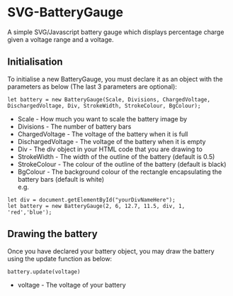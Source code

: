 # SVG-BatteryGauge
A simple SVG/Javascript battery gauge which displays percentage charge given a voltage range and a voltage.  
## Initialisation  
To initialise a new BatteryGauge, you must declare it as an object with the parameters as below (The last 3 parameters are optional):
```
let battery = new BatteryGauge(Scale, Divisions, ChargedVoltage, DischargedVoltage, Div, StrokeWidth, StrokeColour, BgColour);
```
* Scale - How much you want to scale the battery image by  
* Divisions - The number of battery bars  
* ChargedVoltage - The voltage of the battery when it is full  
* DischargedVoltage - The voltage of the battery when it is empty  
* Div - The div object in your HTML code that you are drawing to  
* StrokeWidth - The width of the outline of the battery (default is 0.5)  
* StrokeColour - The colour of the outline of the battery (default is black)
* BgColour - The background colour of the rectangle encapsulating the battery bars (default is white)  
e.g.
```
let div = document.getElementById("yourDivNameHere");
let battery = new BatteryGauge(2, 6, 12.7, 11.5, div, 1, 'red','blue');
```  
## Drawing the battery  
Once you have declared your battery object, you may draw the battery using the update function as below:  
```
battery.update(voltage)
```
* voltage - The voltage of your battery